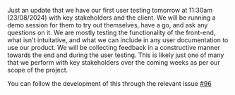 Just an update that we have our first user testing tomorrow at 11:30am (23/08/2024) with key stakeholders and the client. We will be running a demo session for them to try out themselves, have a go, and ask any questions on it. We are mostly testing the functionality of the front-end, what isn't intuitative, and what we can include in any user documentation to use our product. We will be collecting feedback in a constructive manner towards the end and during the user testing. This is likely just one of many that we perform with key stakeholders over the coming weeks as per our scope of the project.

You can follow the development of this through the relevant issue [#96](https://github.com/mazfil/lab-allocator/issues/96)

